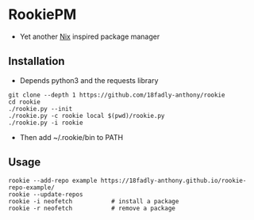 # RookiePM

- Yet another [Nix](https://nixos.org) inspired package manager

## Installation

- Depends python3 and the requests library

```
git clone --depth 1 https://github.com/18fadly-anthony/rookie
cd rookie
./rookie.py --init
./rookie.py -c rookie local $(pwd)/rookie.py
./rookie.py -i rookie
```

- Then add ~/.rookie/bin to PATH

## Usage

```
rookie --add-repo example https://18fadly-anthony.github.io/rookie-repo-example/
rookie --update-repos
rookie -i neofetch           # install a package
rookie -r neofetch           # remove a package
```
